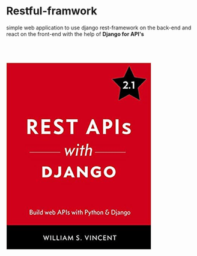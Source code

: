 # Restful-framwork                                                                                                                                                                                                                                                                                                           
 
simple web application to use django rest-framework on the back-end and react on the front-end
with the help of **Django for API's**    
<br/><br/><br/><br/>
![Django Book](django.jpg)
